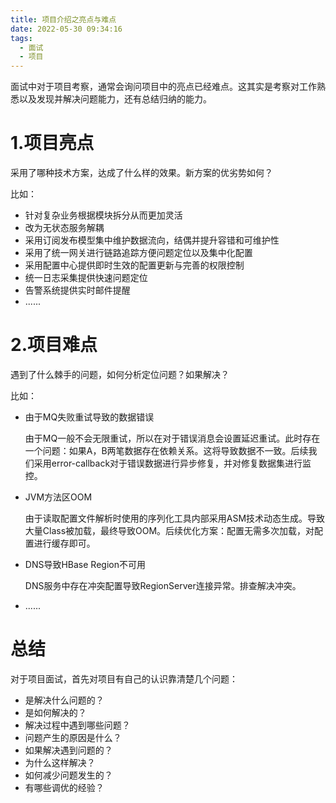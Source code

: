 ```yaml
---
title: 项目介绍之亮点与难点
date: 2022-05-30 09:34:16
tags: 
  - 面试
  - 项目
---
```


面试中对于项目考察，通常会询问项目中的亮点已经难点。这其实是考察对工作熟悉以及发现并解决问题能力，还有总结归纳的能力。

<!--more-->

# 1.项目亮点

采用了哪种技术方案，达成了什么样的效果。新方案的优劣势如何？

比如：

- 针对复杂业务根据模块拆分从而更加灵活
- 改为无状态服务解耦
- 采用订阅发布模型集中维护数据流向，结偶并提升容错和可维护性
- 采用了统一网关进行链路追踪方便问题定位以及集中化配置
- 采用配置中心提供即时生效的配置更新与完善的权限控制
- 统一日志采集提供快速问题定位
- 告警系统提供实时邮件提醒
- ......



# 2.项目难点

遇到了什么棘手的问题，如何分析定位问题？如果解决？

比如：

- 由于MQ失败重试导致的数据错误

  由于MQ一般不会无限重试，所以在对于错误消息会设置延迟重试。此时存在一个问题：如果A，B两笔数据存在依赖关系。这将导致数据不一致。后续我们采用error-callback对于错误数据进行异步修复，并对修复数据集进行监控。

- JVM方法区OOM

  由于读取配置文件解析时使用的序列化工具内部采用ASM技术动态生成。导致大量Class被加载，最终导致OOM。后续优化方案：配置无需多次加载，对配置进行缓存即可。

- DNS导致HBase Region不可用

  DNS服务中存在冲突配置导致RegionServer连接异常。排查解决冲突。

- ......



# 总结

对于项目面试，首先对项目有自己的认识靠清楚几个问题：

- 是解决什么问题的？
- 是如何解决的？
- 解决过程中遇到哪些问题？
- 问题产生的原因是什么？
- 如果解决遇到问题的？
- 为什么这样解决？
- 如何减少问题发生的？
- 有哪些调优的经验？

